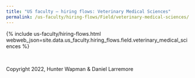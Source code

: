 ```yaml
---
title: "US faculty — hiring flows: Veterinary Medical Sciences"
permalink: /us-faculty/hiring-flows/Field/veterinary-medical-sciences/
---
```


{% include us-faculty/hiring-flows.html webweb_json=site.data.us_faculty.hiring_flows.field.veterinary_medical_sciences %}

<br>

Copyright 2022, Hunter Wapman & Daniel Larremore